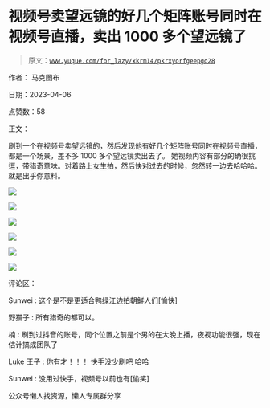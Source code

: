 # 视频号卖望远镜的好几个矩阵账号同时在视频号直播，卖出 1000 多个望远镜了

> 原文：[`www.yuque.com/for_lazy/xkrm14/pkrxyorfgeepgo28`](https://www.yuque.com/for_lazy/xkrm14/pkrxyorfgeepgo28)

作者： 马克图布

日期：2023-04-06

点赞数：58

正文：

刷到一个在视频号卖望远镜的，然后发现他有好几个矩阵账号同时在视频号直播，都是一个场景，差不多 1000 多个望远镜卖出去了。 她视频内容有部分的确很挑逗，带猎奇意味。对着路上女生拍，然后快对过去的时候，忽然转一边去哈哈哈。就是出乎你意料。

![](img/e4f21bd12e22cafa79600f5b2ec4e846.png)

![](img/bf491c158d6a7f58de962060dabfbacc.png)

![](img/665fe78909f3770bdc9fa8172a2e4ec9.png)

![](img/ee29b0e9a6952c4db1c7d75ef0527631.png)

![](img/494367ec0e150579d7c14c3d36c19db3.png)

![](img/8a17ed821883d07c873d47485594bb54.png)

评论区：

Sunwei : 这个是不是更适合鸭绿江边拍朝鲜人们[愉快]

野猫子 : 所有猎奇的都可以。

楠 : 刷到过抖音的账号，同个位置之前是个男的在大晚上播，夜视功能很强，现在估计搞成团队了

Luke 王子 : 你有才！！！ 快手没少刷吧 哈哈

Sunwei : 没用过快手，视频号以前也有[偷笑]

公众号懒人找资源，懒人专属群分享

